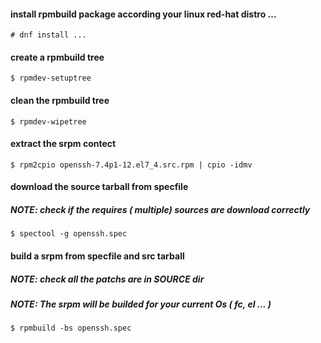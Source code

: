 #### install rpmbuild package according your linux red-hat distro ...
`# dnf install ... `

#### create a rpmbuild tree
`$ rpmdev-setuptree `

#### clean the rpmbuild tree
`$ rpmdev-wipetree`

#### extract the srpm contect
`$ rpm2cpio openssh-7.4p1-12.el7_4.src.rpm | cpio -idmv `

#### download the source tarball from specfile
##### NOTE: check if the requires ( multiple) sources are download correctly
`$ spectool -g openssh.spec `

#### build a srpm from specfile and src tarball
##### NOTE: check all the patchs are in SOURCE dir
##### NOTE: The srpm will be builded for your current Os ( fc, el ... )
`$ rpmbuild -bs openssh.spec `
